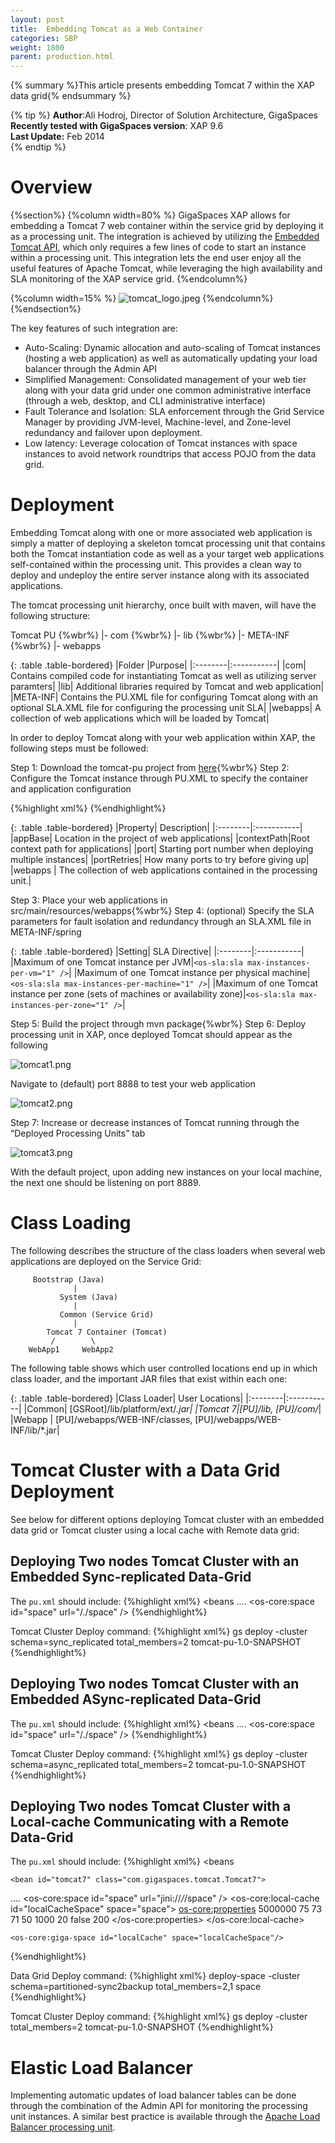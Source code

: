 ```yaml
---
layout: post
title:  Embedding Tomcat as a Web Container
categories: SBP
weight: 1800
parent: production.html
---
```


{% summary %}This article presents embedding Tomcat 7 within the XAP data grid{% endsummary %}

 {% tip %}
 **Author**:Ali Hodroj, Director of Solution Architecture, GigaSpaces<br/>
 **Recently tested with GigaSpaces version**: XAP 9.6<br/>
 **Last Update:** Feb 2014<br/>
{% endtip %}



# Overview

{%section%}
{%column width=80% %}
GigaSpaces XAP allows for embedding a Tomcat 7 web container within the service grid by deploying it as a processing unit. The integration is achieved by utilizing the [Embedded Tomcat API](http://tomcat.apache.org/tomcat-7.0-doc/api/org/apache/catalina/startup/Embedded.html), which only requires a few lines of code to start an instance within a processing unit. This integration lets the end user enjoy all the useful features of Apache Tomcat, while leveraging the high availability and SLA monitoring of the XAP service grid.
{%endcolumn%}

{%column width=15% %}
![tomcat_logo.jpeg](/attachment_files/logos/tomcat_logo.jpg)
{%endcolumn%}
{%endsection%}


The key features of such integration are:

- Auto-Scaling: Dynamic allocation and auto-scaling of Tomcat instances (hosting a web application) as well as automatically updating your load balancer through the Admin API
- Simplified Management: Consolidated management of your web tier along with your data grid under one common administrative interface (through a web, desktop, and CLI administrative interface)
- Fault Tolerance and Isolation: SLA enforcement through the Grid Service Manager by providing JVM-level, Machine-level, and Zone-level redundancy and failover upon deployment.
- Low latency: Leverage colocation of Tomcat instances with space instances to avoid network roundtrips that access POJO from the data grid.


# Deployment

Embedding  Tomcat along with one or more associated web application is simply a matter of deploying a skeleton tomcat processing unit that contains both the Tomcat instantiation code as well as a your target web applications self-contained within the processing unit. This provides a clean way to deploy and undeploy the entire server instance along with its associated applications.

The tomcat processing unit hierarchy, once built with maven, will have the following structure:

Tomcat PU {%wbr%}
|-   com  {%wbr%}
|-   lib    {%wbr%}
|-   META-INF  {%wbr%}
|-   webapps

{: .table .table-bordered}
|Folder	|Purpose|
|:--------|:-----------|
|com|	Contains compiled code for instantiating Tomcat as well as utilizing server paramters|
|lib|	Additional libraries required by Tomcat and web application|
|META-INF|	Contains the PU.XML file for configuring Tomcat along with an optional SLA.XML file for configuring the processing unit SLA|
|webapps|	A collection of web applications which will be loaded by Tomcat|

In order to deploy Tomcat along with your web application within XAP, the following steps must be followed:

Step 1:	Download the tomcat-pu project from [here](/download_files/sbp/tomcat-pu.tgz){%wbr%}
Step 2:	Configure the Tomcat instance through PU.XML to specify the container and application configuration

{%highlight xml%}
<bean id="tomcat7" class="com.gigaspaces.tomcat.Tomcat7">
  <property name="appBase" value="/webapps" />
  <property name="contextPath" value="/" />
  <property name="port" value="8888" />
  <property name="portRetries" value="10" />
  <property name="webapps">
   <array>
    <bean class="com.gigaspaces.tomcat.Webapp">
     <property name="name" value="examples" />
     <property name="path" value="/examples" />
    </bean>
  </array>
 </property>
</bean>
{%endhighlight%}


{: .table .table-bordered}
|Property|	Description|
|:--------|:-----------|
|appBase|	Location in the project of web applications|
|contextPath|Root context path for applications|
|port|	Starting port number when deploying multiple instances|
|portRetries|	How many ports to try before giving up|
|webapps |	The collection of web applications contained in the processing unit.|


Step 3:	Place your web applications in src/main/resources/webapps{%wbr%}
Step 4:	(optional) Specify the SLA parameters for fault isolation and redundancy through an SLA.XML file in META-INF/spring

{: .table .table-bordered}
|Setting|	SLA Directive|
|:--------|:-----------|
|Maximum of one Tomcat instance per JVM|`<os-sla:sla max-instances-per-vm="1" />`|
|Maximum of one Tomcat instance per physical machine|`<os-sla:sla max-instances-per-machine="1" />`|
|Maximum of one Tomcat instance per zone (sets of machines or availability zone)|`<os-sla:sla max-instances-per-zone="1" />`|


Step 5:	Build the project through mvn package{%wbr%}
Step 6:	Deploy processing unit in XAP, once deployed Tomcat should appear as the following


![tomcat1.png](/attachment_files/sbp/tomcat1.png)


Navigate to (default) port 8888 to test your web application

![tomcat2.png](/attachment_files/sbp/tomcat2.png)


Step 7:	Increase or decrease instances of Tomcat running through the “Deployed Processing Units” tab

![tomcat3.png](/attachment_files/sbp/tomcat3.png)

With the default project, upon adding new instances on your local machine, the next one should be listening on port 8889.


# Class Loading

The following describes the structure of the class loaders when several web applications are deployed on the Service Grid:

	     Bootstrap (Java)
                  |
               System (Java)
                  |
               Common (Service Grid)
                  |
            Tomcat 7 Container (Tomcat)
             /        \
        WebApp1     WebApp2


The following table shows which user controlled locations end up in which class loader, and the important JAR files that exist within each one:

{: .table .table-bordered}
|Class Loader|	User Locations|
|:--------|:-----------|
|Common|	\[GSRoot\]/lib/platform/ext/*.jar|
|Tomcat 7|\[PU\]/lib, \[PU\]/com/*|
|Webapp	| \[PU\]/webapps/WEB-INF/classes, \[PU\]/webapps/WEB-INF/lib/*.jar|


# Tomcat Cluster with a Data Grid Deployment

See below for different options deploying Tomcat cluster with an embedded data grid or Tomcat cluster using a local cache with Remote data grid:

## Deploying Two nodes Tomcat Cluster with an Embedded Sync-replicated Data-Grid
The `pu.xml` should include:
{%highlight xml%}
<beans 
	<bean id="tomcat7" class="com.gigaspaces.tomcat.Tomcat7">
....
	<os-core:space id="space" url="/./space" />
</beans>
{%endhighlight%}

Tomcat Cluster Deploy command:
{%highlight xml%}
gs deploy -cluster schema=sync_replicated total_members=2 tomcat-pu-1.0-SNAPSHOT
{%endhighlight%}


## Deploying Two nodes Tomcat Cluster with an Embedded ASync-replicated Data-Grid

The `pu.xml` should include:
{%highlight xml%}
<beans 
	<bean id="tomcat7" class="com.gigaspaces.tomcat.Tomcat7">
....
	<os-core:space id="space" url="/./space" />
</beans>
{%endhighlight%}

Tomcat Cluster Deploy command:
{%highlight xml%}
gs deploy -cluster schema=async_replicated total_members=2 tomcat-pu-1.0-SNAPSHOT
{%endhighlight%}


## Deploying Two nodes Tomcat Cluster with a Local-cache Communicating with a Remote Data-Grid

The `pu.xml` should include:
{%highlight xml%}
<beans 

	<bean id="tomcat7" class="com.gigaspaces.tomcat.Tomcat7">
....
	<os-core:space id="space" url="jini://*/*/space" />
	<os-core:local-cache id="localCacheSpace" space="space">
		<os-core:properties>
		<props>
			<prop key="space-config.engine.cache_size">5000000</prop>
			<prop key="space-config.engine.memory_usage.high_watermark_percentage">75</prop>
			<prop key="space-config.engine.memory_usage.write_only_block_percentage">73</prop>
			<prop key="space-config.engine.memory_usage.write_only_check_percentage">71</prop>
			<prop key="space-config.engine.memory_usage.low_watermark_percentage">50</prop>
			<prop key="space-config.engine.memory_usage.eviction_batch_size">1000</prop>
			<prop key="space-config.engine.memory_usage.retry_count">20</prop>
			<prop key="space-config.engine.memory_usage.explicit">false</prop>
			<prop key="space-config.engine.memory_usage.retry_yield_time">200</prop>
		</props>
		</os-core:properties>
	</os-core:local-cache>

	<os-core:giga-space id="localCache" space="localCacheSpace"/>
</beans>
{%endhighlight%}

Data Grid Deploy command:
{%highlight xml%}
deploy-space -cluster schema=partitioned-sync2backup total_members=2,1 space
{%endhighlight%}

Tomcat Cluster Deploy command:
{%highlight xml%}
gs deploy -cluster total_members=2 tomcat-pu-1.0-SNAPSHOT
{%endhighlight%}

# Elastic Load Balancer

Implementing automatic updates of load balancer tables can be done through the combination of the Admin API for monitoring the processing unit instances. A similar best practice is available through the [Apache Load Balancer processing unit](./web-load-balancer-agent-pu.html).

